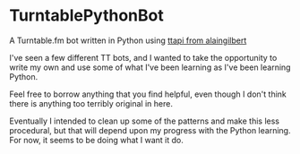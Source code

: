 TurntablePythonBot
==================

A Turntable.fm bot written in Python using [ttapi from alaingilbert](https://github.com/alaingilbert/Turntable-API)

I've seen a few different TT bots, and I wanted to take the opportunity to write my own and use some of what I've been learning as I've been learning Python.

Feel free to borrow anything that you find helpful, even though I don't think there is anything too terribly original in here. 

Eventually I intended to clean up some of the patterns and make this less procedural, but that will depend upon my progress with the Python learning. For now, it seems to be doing what I want it do.
